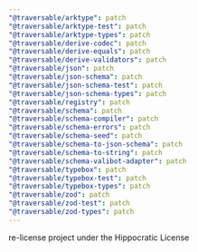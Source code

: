```yaml
---
"@traversable/arktype": patch
"@traversable/arktype-test": patch
"@traversable/arktype-types": patch
"@traversable/derive-codec": patch
"@traversable/derive-equals": patch
"@traversable/derive-validators": patch
"@traversable/json": patch
"@traversable/json-schema": patch
"@traversable/json-schema-test": patch
"@traversable/json-schema-types": patch
"@traversable/registry": patch
"@traversable/schema": patch
"@traversable/schema-compiler": patch
"@traversable/schema-errors": patch
"@traversable/schema-seed": patch
"@traversable/schema-to-json-schema": patch
"@traversable/schema-to-string": patch
"@traversable/schema-valibot-adapter": patch
"@traversable/typebox": patch
"@traversable/typebox-test": patch
"@traversable/typebox-types": patch
"@traversable/zod": patch
"@traversable/zod-test": patch
"@traversable/zod-types": patch
---
```


re-license project under the Hippocratic License
